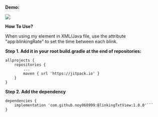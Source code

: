 **Demo:**



![](https://media.giphy.com/media/2iZf42ldfBnCqZ8fe0/giphy.gif)




**How To Use?**

When using my element in XML/Java file, use the attribute "app:blinkingRate" to set the time between each blink.


**Step 1. Add it in your root build.gradle at the end of repositories:**

```
allprojects {
	repositories {
		...
		maven { url 'https://jitpack.io' }
	}
}

```

**Step 2. Add the dependency**

```
dependencies {
	implementation 'com.github.noy060999:BlinkingTxtView:1.0.0'```
}
```
